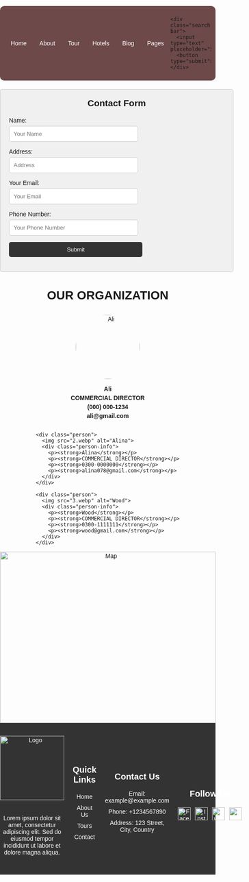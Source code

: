 <!DOCTYPE html>
<html lang="en">
<head>
<meta charset="UTF-8">
<meta name="viewport" content="width=device-width, initial-scale=1.0">
<title>Tasaddaq_Ali_092</title>
<style>
  body {
    font-family: Arial, sans-serif;
    margin: 0;
    padding: 0;
  }
  .menu {
    display: flex;
    justify-content: center;
    align-items: center;
    background-color: rgb(109, 73, 73);
    padding: 10px;
    border-radius: 10px;
    box-shadow: 0 2px 4px rgba(0, 0, 0, 0.1);
    margin-bottom: 20px;
  }
  .contact-link {
  display: flex;
  align-items: center;
  justify-content: center;
  margin-top: 10px;
}

.contact-link span {
  margin: 0 5px;
  color: #333;
  font-weight: bold;
}
  .menu a {
    color: #fff;
    padding: 10px;
    margin: 0 5px;
    text-decoration: none;
    border-radius: 5px;
  }
  .menu a:hover {
    background-color: rgb(113, 79, 79);
  }
  .search-bar {
    margin-left: auto;
    display: flex;
    align-items: center;
  }
  .search-bar input[type="text"] {
    padding: 6px;
    border-radius: 5px;
    border: 1px solid #ccc;
  }
  .search-bar button[type="submit"] {
    padding: 6px 10px;
    border-radius: 5px;
    background-color: #007bff;
    border: 1px solid #007bff;
    color: #fff;
    cursor: pointer;
    margin-left: 5px;
  }
  .search-bar button[type="submit"]:hover {
    background-color: #0056b3;
  }
  
  #container {
    padding: 20px;
    max-width: 1200px;
    margin: auto;
  }
  .contact-form {
    width: 100%;
    margin-bottom: 20px;
    padding: 20px;
    border: 1px solid #ccc;
    border-radius: 5px;
    background-color: #f0f0f0;
    background-image: url(landscape.jpg);
    background-repeat: no-repeat;
    background-size: cover;
  }
  .contact-form h2 {
    margin-top: 0;
    text-align: center;
    margin-bottom: 20px;
  }
  .form-group {
    margin-bottom: 15px;
  }
  .form-group label {
    display: block;
    margin-bottom: 5px;
  }
  .form-group input {
    width: 60%;
    padding: 10px;
    border: 1px solid #ccc;
    border-radius: 5px;
  }
  button[type="submit"] {
    display: block;
    width: 62%;
    padding: 10px;
    border: none;
    border-radius: 5px;
    background-color: #333;
    color: #fff;
    cursor: pointer;
  }
  button[type="submit"]:hover {
    background-color: #000000;
  }
  .person-container {
    display: flex;
    justify-content: center;
    flex-wrap: wrap;
  }
  .person {
    width: 200px;
    text-align: center;
    margin: 10px;
  }
  .person img {
    width: 150px;
    height: 150px;
    border-radius: 50%;
    margin-bottom: 10px;
  }
  .person-info p {
    margin: 5px 0;
  }
  body {
            margin: 0;
            font-family: Arial, sans-serif;
        }
        footer {
            background-color: #333;
            color: #fff;
            padding: 30px 0;
            text-align: center;
        }
        .footer-container {
            display: flex;
            justify-content: space-around;
            align-items: center;
            max-width: 1200px;
            margin: 0 auto;
        }
        .footer-section {
            flex: 1;
            margin-right: 20px;
        }
        .footer-section:last-child {
            margin-right: 0;
        }
        .footer-section h3 {
            margin-bottom: 20px;
            font-size: 20px;
        }
        .footer-section ul {
            list-style: none;
            padding: 0;
            margin: 0;
        }
        .footer-section ul li {
            margin-bottom: 10px;
        }
        .footer-section a {
            color: #fff;
            text-decoration: none;
        }
        .footer-section a:hover {
            text-decoration: underline;
        }
        .logo {
            width: 150px;
            margin-bottom: 20px;
        }
        .social-icons {
            display: flex;
            gap: 10px;
            justify-content: center;
        }
        .social-icons img {
            width: 30px;
            height: auto;
        }
        @media screen and (max-width: 768px) {
            .footer-container {
                flex-direction: column;
                align-items: center;
            }
            .footer-section {
                flex: 1 1 auto;
                margin-right: 0;
                margin-bottom: 20px;
            }
        }
</style>
</head>
<body>

  <div class="menu">
    <a href="#">Home</a>
    <a href="#">About</a>
    <a href="#">Tour</a>
    <a href="#">Hotels</a>
    <a href="#">Blog</a>
    <a href="#">Pages</a>
    
    <div class="search-bar">
      <input type="text" placeholder="Search...">
      <button type="submit">Search</button>
    </div>
  </div>
  


  <div id="container">
  <div class="contact-form">
    <h2>Contact Form</h2>
    <form action="#">
      <div class="form-group">
        <label for="name">Name:</label>
        <input type="text" id="name" name="name" placeholder="Your Name" required>
      </div>
      <div class="form-group">
        <label for="address">Address:</label>
        <input type="text" id="address" name="address" placeholder="Address" required>
      </div>
      <div class="form-group">
        <label for="email">Your Email:</label>
        <input type="email" id="email" name="email" placeholder="Your Email" required>
      </div>
      <div class="form-group">
        <label for="phone">Phone Number:</label>
        <input type="tel" id="phone" name="phone" placeholder="Your Phone Number" required>
      </div>
      <button type="submit">Submit</button>
    </form>
  </div>

  <h1 style="text-align: center;">OUR ORGANIZATION</h1>

  <div class="person-container">
    <div class="person">
      <img src="1.jpg" alt="Ali">
      <div class="person-info">
        <p><strong>Ali</strong></p>
        <p><strong>COMMERCIAL DIRECTOR</strong></p>
        <p><strong>(000) 000-1234</strong></p>
        <p><strong>ali@gmail.com</strong></p>
      </div>
    </div>

    <div class="person">
      <img src="2.webp" alt="Alina">
      <div class="person-info">
        <p><strong>Alina</strong></p>
        <p><strong>COMMERCIAL DIRECTOR</strong></p>
        <p><strong>0300-0000000</strong></p>
        <p><strong>alina078@gmail.com</strong></p>
      </div>
    </div>

    <div class="person">
      <img src="3.webp" alt="Wood">
      <div class="person-info">
        <p><strong>Wood</strong></p>
        <p><strong>COMMERCIAL DIRECTOR</strong></p>
        <p><strong>0300-1111111</strong></p>
        <p><strong>wood@gmail.com</strong></p>
      </div>
    </div>
  </div>
</div>
<div>
<div style="text-align: center;">
  <img src="map.jpg" alt="Map" style="width: 100%; height: 400px;">
</div>
</div>
<footer>
  <div class="footer-container">
      <div class="footer-section">
          <img src="logo.png" alt="Logo" class="logo">
          <p>Lorem ipsum dolor sit amet, consectetur adipiscing elit. Sed do eiusmod tempor incididunt ut labore et dolore magna aliqua.</p>
      </div>
      <div class="footer-section">
          <h3>Quick Links</h3>
          <ul>
              <li><a href="#">Home</a></li>
              <li><a href="#">About Us</a></li>
              <li><a href="#">Tours</a></li>
              <li><a href="#">Contact</a></li>
          </ul>
      </div>
      <div class="footer-section">
          <h3>Contact Us</h3>
          <ul>
              <li>Email: example@example.com</li>
              <li>Phone: +1234567890</li>
              <li>Address: 123 Street, City, Country</li>
          </ul>
      </div>
      <div class="footer-section">
          <h3>Follow Us</h3>
          <div class="social-icons">
              <a href="#"><img src="facebook.webp" alt="Facebook"></a>
              <a href="#"><img src="insta.png" alt="Instagram"></a>
              <a href="#"><img src="twitter-icon.webp" alt="Twitter"></a>
              <a href="#"><img src="linkedin.png" alt="LinkedIn"></a>
          </div>
      </div>
  </div>
</footer>

</body>
</html>
